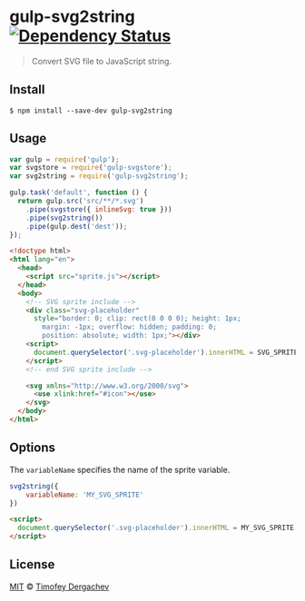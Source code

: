 # gulp-svg2string [![Dependency Status][depstat-image]][depstat-url]

> Convert SVG file to JavaScript string.

## Install

```
$ npm install --save-dev gulp-svg2string
```

## Usage

```js
var gulp = require('gulp');
var svgstore = require('gulp-svgstore');
var svg2string = require('gulp-svg2string');

gulp.task('default', function () {
  return gulp.src('src/**/*.svg')
    .pipe(svgstore({ inlineSvg: true }))
    .pipe(svg2string())
    .pipe(gulp.dest('dest'));
});
```
```html
<!doctype html>
<html lang="en">
  <head>
    <script src="sprite.js"></script>
  </head>
  <body>
    <!-- SVG sprite include -->
    <div class="svg-placeholder"
      style="border: 0; clip: rect(0 0 0 0); height: 1px;
        margin: -1px; overflow: hidden; padding: 0;
        position: absolute; width: 1px;"></div>
    <script>
      document.querySelector('.svg-placeholder').innerHTML = SVG_SPRITE;
    </script>
    <!-- end SVG sprite include -->

    <svg xmlns="http://www.w3.org/2000/svg">
      <use xlink:href="#icon"></use>
    </svg>
  </body>
</html>
```

## Options
The ```variableName``` specifies the name of the sprite variable.

```js
svg2string({
    variableName: 'MY_SVG_SPRITE'
})
```

```html
<script>
  document.querySelector('.svg-placeholder').innerHTML = MY_SVG_SPRITE;
</script>
```


## License

[MIT](LICENSE.md) © [Timofey Dergachev](http://exeto.me/)

[depstat-url]: https://david-dm.org/exeto/gulp-svg2string
[depstat-image]: https://david-dm.org/exeto/gulp-svg2string.svg
